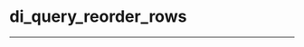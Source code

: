 # di_query_reorder_rows

------------------------------------------------------------------------------

